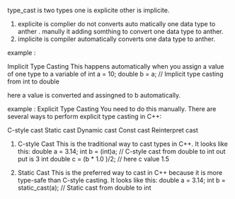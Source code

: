type_cast is two types one is explicite other is implicite.
1) explicite is complier do not converts auto matically  one data type to anther . manully it adding somthing to convert one data type to anther.
2) implicite is compiler automatically converts one data type to anther.


example :

Implicit Type Casting
This happens automatically when you assign a value of one type to a variable of 
int a = 10;
double b = a; // Implicit type casting from int to double
 
here a value is converted and assingned to b automatically.


example :
Explicit Type Casting
You need to do this manually. There are several ways to perform explicit type casting in C++:

C-style cast
Static cast
Dynamic cast
Const cast
Reinterpret cast

1. C-style Cast
This is the traditional way to cast types in C++. It looks like this:
double a = 3.14;
int b = (int)a; // C-style cast from double to int out put is 3
int double c = (b * 1.0 )/2; // here c value 1.5

2. Static Cast
This is the preferred way to cast in C++ because it is more type-safe than C-style casting. It looks like this:
double a = 3.14;
int b = static_cast<int>(a); // Static cast from double to int



 
 
